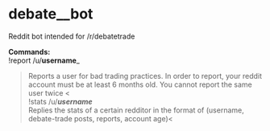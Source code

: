 # debate__bot
Reddit bot intended for /r/debatetrade

**Commands:**\
!report /u/__username___   
> Reports a user for bad trading practices. In order to report, your reddit account must be at least 6 months old. You cannot report the same user twice <\
!stats /u/___username___\
> Replies the stats of a certain redditor in the format of (username, debate-trade posts, reports, account age)<
